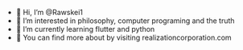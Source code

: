 - 👋 Hi, I’m @Rawskei1
- 👀 I’m interested in philosophy, computer programing and the truth
- 🌱 I’m currently learning flutter and python
- 💞 You can find more about by visiting realizationcorporation.com

<!---
Rawskei1/Rawskei1 is a ✨ special ✨ repository because its `README.md` (this file) appears on your GitHub profile.
You can click the Preview link to take a look at your changes.
--->

